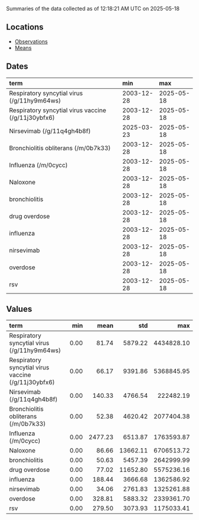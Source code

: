 Summaries of the data collected as of 12:18:21 AM UTC on 2025-05-18

## Locations

* [Observations](https://github.com/DISSC-yale/gtrends_collection/blob/main/summaries/observations.csv)
* [Means](https://github.com/DISSC-yale/gtrends_collection/blob/main/summaries/means.csv)

## Dates

| term                                                | min        | max        |
|:----------------------------------------------------|:-----------|:-----------|
| Respiratory syncytial virus (/g/11hy9m64ws)         | 2003-12-28 | 2025-05-18 |
| Respiratory syncytial virus vaccine (/g/11j30ybfx6) | 2003-12-28 | 2025-05-18 |
| Nirsevimab (/g/11q4gh4b8f)                          | 2025-03-23 | 2025-05-18 |
| Bronchiolitis obliterans (/m/0b7k33)                | 2003-12-28 | 2025-05-18 |
| Influenza (/m/0cycc)                                | 2003-12-28 | 2025-05-18 |
| Naloxone                                            | 2003-12-28 | 2025-05-18 |
| bronchiolitis                                       | 2003-12-28 | 2025-05-18 |
| drug overdose                                       | 2003-12-28 | 2025-05-18 |
| influenza                                           | 2003-12-28 | 2025-05-18 |
| nirsevimab                                          | 2003-12-28 | 2025-05-18 |
| overdose                                            | 2003-12-28 | 2025-05-18 |
| rsv                                                 | 2003-12-28 | 2025-05-18 |

## Values

| term                                                |   min |    mean |      std |        max |
|:----------------------------------------------------|------:|--------:|---------:|-----------:|
| Respiratory syncytial virus (/g/11hy9m64ws)         |  0.00 |   81.74 |  5879.22 | 4434828.10 |
| Respiratory syncytial virus vaccine (/g/11j30ybfx6) |  0.00 |   66.17 |  9391.86 | 5368845.95 |
| Nirsevimab (/g/11q4gh4b8f)                          |  0.00 |  140.33 |  4766.54 |  222482.19 |
| Bronchiolitis obliterans (/m/0b7k33)                |  0.00 |   52.38 |  4620.42 | 2077404.38 |
| Influenza (/m/0cycc)                                |  0.00 | 2477.23 |  6513.87 | 1763593.87 |
| Naloxone                                            |  0.00 |   86.66 | 13662.11 | 6706513.72 |
| bronchiolitis                                       |  0.00 |   50.63 |  5457.39 | 2642999.99 |
| drug overdose                                       |  0.00 |   77.02 | 11652.80 | 5575236.16 |
| influenza                                           |  0.00 |  188.44 |  3666.68 | 1362586.92 |
| nirsevimab                                          |  0.00 |   34.06 |  2761.83 | 1325261.88 |
| overdose                                            |  0.00 |  328.81 |  5883.32 | 2339361.70 |
| rsv                                                 |  0.00 |  279.50 |  3073.93 | 1175033.41 |
